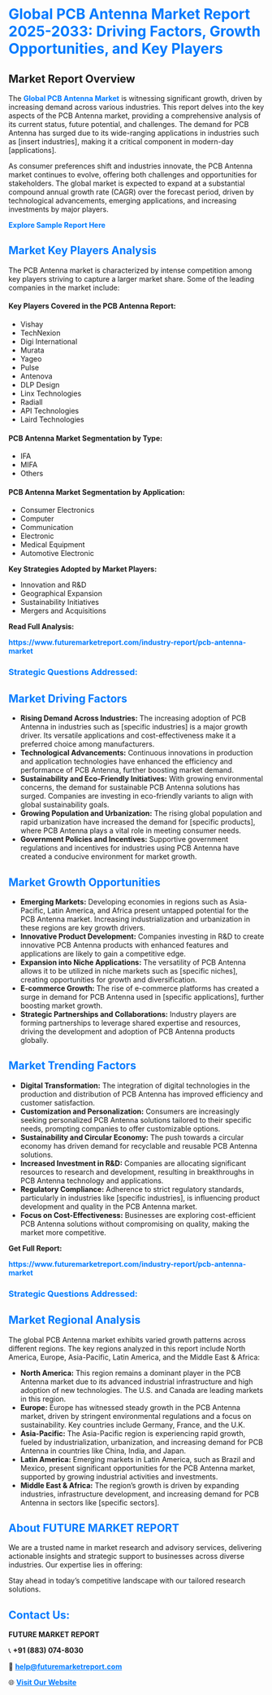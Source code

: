 <h1 style="color: #007BFF;">Global PCB Antenna Market Report 2025-2033: Driving Factors, Growth Opportunities, and Key Players</h1>

<section id="overview">
<h2>Market Report Overview</h2>
<p>The <a href="https://www.futuremarketreport.com/industry-report/pcb-antenna-market" style="color: #007BFF; text-decoration: none;"><strong>Global PCB Antenna Market</strong></a> is witnessing significant growth, driven by increasing demand across various industries. This report delves into the key aspects of the PCB Antenna market, providing a comprehensive analysis of its current status, future potential, and challenges. The demand for PCB Antenna has surged due to its wide-ranging applications in industries such as [insert industries], making it a critical component in modern-day [applications].</p>
<p>As consumer preferences shift and industries innovate, the PCB Antenna market continues to evolve, offering both challenges and opportunities for stakeholders. The global market is expected to expand at a substantial compound annual growth rate (CAGR) over the forecast period, driven by technological advancements, emerging applications, and increasing investments by major players.</p>
</section>

<section id="overview">
<p><a href="https://www.futuremarketreport.com/request-sample/reportId=75867" style="color: #007BFF; text-decoration: none;"><strong>Explore Sample Report Here</strong></a></p>
</section>

<section id="key-players">
<h2 style="color: #007BFF;">Market Key Players Analysis</h2>
<p>The PCB Antenna market is characterized by intense competition among key players striving to capture a larger market share. Some of the leading companies in the market include:</p>
<h4>Key Players Covered in the PCB Antenna Report:</h4>
<ul><li>Vishay</li><li>TechNexion</li><li>Digi International</li><li>Murata</li><li>Yageo</li><li>Pulse</li><li>Antenova</li><li>DLP Design</li><li>Linx Technologies</li><li>Radiall</li><li>API Technologies</li><li>Laird Technologies</li></ul>
<h4>PCB Antenna Market Segmentation by Type:</h4>
<ul><li>IFA</li><li>MIFA</li><li>Others</li></ul>

<h4>PCB Antenna Market Segmentation by Application:</h4>
<ul><li>Consumer Electronics</li><li>Computer</li><li>Communication</li><li>Electronic</li><li>Medical Equipment</li><li>Automotive Electronic</li></ul>
<p><strong>Key Strategies Adopted by Market Players:</strong></p>
<ul>
<li>Innovation and R&D</li>
<li>Geographical Expansion</li>
<li>Sustainability Initiatives</li>
<li>Mergers and Acquisitions</li>
</ul>
</section>

<section>
<p><strong>Read Full Analysis: </strong></p><a href="https://www.futuremarketreport.com/industry-report/pcb-antenna-market" style="color: #007BFF; text-decoration: none;"><strong>https://www.futuremarketreport.com/industry-report/pcb-antenna-market</strong></a>
<h3 style="color: #007BFF;">Strategic Questions Addressed:</h3>
</section>

<section id="driving-factors">
<h2 style="color: #007BFF;">Market Driving Factors</h2>
<ul>
<li><strong>Rising Demand Across Industries:</strong> The increasing adoption of PCB Antenna in industries such as [specific industries] is a major growth driver. Its versatile applications and cost-effectiveness make it a preferred choice among manufacturers.</li>
<li><strong>Technological Advancements:</strong> Continuous innovations in production and application technologies have enhanced the efficiency and performance of PCB Antenna, further boosting market demand.</li>
<li><strong>Sustainability and Eco-Friendly Initiatives:</strong> With growing environmental concerns, the demand for sustainable PCB Antenna solutions has surged. Companies are investing in eco-friendly variants to align with global sustainability goals.</li>
<li><strong>Growing Population and Urbanization:</strong> The rising global population and rapid urbanization have increased the demand for [specific products], where PCB Antenna plays a vital role in meeting consumer needs.</li>
<li><strong>Government Policies and Incentives:</strong> Supportive government regulations and incentives for industries using PCB Antenna have created a conducive environment for market growth.</li>
</ul>
</section>

<section id="growth-opportunities">
<h2 style="color: #007BFF;">Market Growth Opportunities</h2>
<ul>
<li><strong>Emerging Markets:</strong> Developing economies in regions such as Asia-Pacific, Latin America, and Africa present untapped potential for the PCB Antenna market. Increasing industrialization and urbanization in these regions are key growth drivers.</li>
<li><strong>Innovative Product Development:</strong> Companies investing in R&D to create innovative PCB Antenna products with enhanced features and applications are likely to gain a competitive edge.</li>
<li><strong>Expansion into Niche Applications:</strong> The versatility of PCB Antenna allows it to be utilized in niche markets such as [specific niches], creating opportunities for growth and diversification.</li>
<li><strong>E-commerce Growth:</strong> The rise of e-commerce platforms has created a surge in demand for PCB Antenna used in [specific applications], further boosting market growth.</li>
<li><strong>Strategic Partnerships and Collaborations:</strong> Industry players are forming partnerships to leverage shared expertise and resources, driving the development and adoption of PCB Antenna products globally.</li>
</ul>
</section>

<section id="trending-factors">
<h2 style="color: #007BFF;">Market Trending Factors</h2>
<ul>
<li><strong>Digital Transformation:</strong> The integration of digital technologies in the production and distribution of PCB Antenna has improved efficiency and customer satisfaction.</li>
<li><strong>Customization and Personalization:</strong> Consumers are increasingly seeking personalized PCB Antenna solutions tailored to their specific needs, prompting companies to offer customizable options.</li>
<li><strong>Sustainability and Circular Economy:</strong> The push towards a circular economy has driven demand for recyclable and reusable PCB Antenna solutions.</li>
<li><strong>Increased Investment in R&D:</strong> Companies are allocating significant resources to research and development, resulting in breakthroughs in PCB Antenna technology and applications.</li>
<li><strong>Regulatory Compliance:</strong> Adherence to strict regulatory standards, particularly in industries like [specific industries], is influencing product development and quality in the PCB Antenna market.</li>
<li><strong>Focus on Cost-Effectiveness:</strong> Businesses are exploring cost-efficient PCB Antenna solutions without compromising on quality, making the market more competitive.</li>
</ul>
</section>

<section>
<p><strong>Get Full Report: </strong></p><a href="https://www.futuremarketreport.com/industry-report/pcb-antenna-market" style="color: #007BFF; text-decoration: none;"><strong>https://www.futuremarketreport.com/industry-report/pcb-antenna-market</strong></a>
<h3 style="color: #007BFF;">Strategic Questions Addressed:</h3>
</section>


<section id="regional-analysis">
<h2 style="color: #007BFF;">Market Regional Analysis</h2>
<p>The global PCB Antenna market exhibits varied growth patterns across different regions. The key regions analyzed in this report include North America, Europe, Asia-Pacific, Latin America, and the Middle East & Africa:</p>
<ul>
<li><strong>North America:</strong> This region remains a dominant player in the PCB Antenna market due to its advanced industrial infrastructure and high adoption of new technologies. The U.S. and Canada are leading markets in this region.</li>
<li><strong>Europe:</strong> Europe has witnessed steady growth in the PCB Antenna market, driven by stringent environmental regulations and a focus on sustainability. Key countries include Germany, France, and the U.K.</li>
<li><strong>Asia-Pacific:</strong> The Asia-Pacific region is experiencing rapid growth, fueled by industrialization, urbanization, and increasing demand for PCB Antenna in countries like China, India, and Japan.</li>
<li><strong>Latin America:</strong> Emerging markets in Latin America, such as Brazil and Mexico, present significant opportunities for the PCB Antenna market, supported by growing industrial activities and investments.</li>
<li><strong>Middle East & Africa:</strong> The region’s growth is driven by expanding industries, infrastructure development, and increasing demand for PCB Antenna in sectors like [specific sectors].</li>
</ul>
</section>

<footer>
<h2 style="color: #007BFF;">About FUTURE MARKET REPORT</h2>
<p>We are a trusted name in market research and advisory services, delivering actionable insights and strategic support to businesses across diverse industries. Our expertise lies in offering:</p>

<p>Stay ahead in today’s competitive landscape with our tailored research solutions.</p>

<h2 style="color: #007BFF;">Contact Us:</h2>
<p><strong>FUTURE MARKET REPORT</strong></p>
<p>📞 <strong>+91 (883) 074-8030</strong></p>
<p>📧 <strong><a href="mailto:help@futuremarketreport.com" style="color: #007BFF;">help@futuremarketreport.com</a></strong></p>
<p>🌐 <strong><a href="https://www.futuremarketreport.com/" style="color: #007BFF;">Visit Our Website</a></strong></p>
</footer>